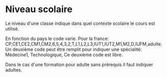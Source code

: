 
# Niveau scolaire

Le niveau d'une classe indique dans quel contexte scolaire le cours est utilisé. 

En fonction du pays le code varie. Pour la france:
CP,CE1,CE2,CM1,CM2,6,5,4,3,2,T,L1,L2,L3,IUT1,IUT2,M1,M2,D,IUFM,adulte.
Un deuxième code peut être remplit pour indiquer une spécialité:
Médecine1, Technologique,
Ce deuxième code est libre.


Dans le cas d'une formation pour adulte sans prérequis il faut indiquer adultes.
